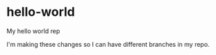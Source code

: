 # hello-world
My hello world rep

I'm making these changes so I can have different branches in my repo.
